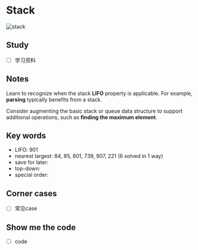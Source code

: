 # Stack 

![stack](https://i.imgur.com/lrLuOE0.gif)

## Study

- [ ] 学习资料

## Notes

Learn to recognize when the stack **LIFO** property is applicable. For example, **parsing** typically benefits from a stack. 

Consider augmenting the basic stack or queue data structure to support additional operations, such as **finding the maximum element**. 

## Key words

- LIFO: 901
- nearest largest: 84, 85, 801, 739, 907, 221 (6 solved in 1 way)
- save for later:
- top-down: 
- special order: 

## Corner cases

- [ ] 常见case

## Show me the code 

- [ ] code